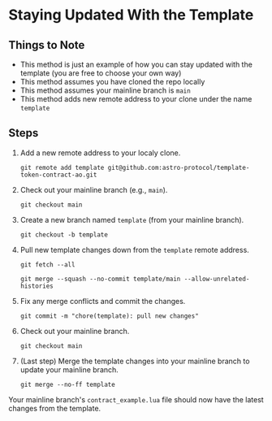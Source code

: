 # Staying Updated With the Template

## Things to Note

- This method is just an example of how you can stay updated with the template (you are free to choose your own way)
- This method assumes you have cloned the repo locally
- This method assumes your mainline branch is `main`
- This method adds new remote address to your clone under the name `template`

## Steps

1. Add a new remote address to your localy clone.

    ```
    git remote add template git@github.com:astro-protocol/template-token-contract-ao.git
    ```

1. Check out your mainline branch (e.g., `main`).

    ```
    git checkout main
    ```

1. Create a new branch named `template` (from your mainline branch).

    ```
    git checkout -b template
    ```

1. Pull new template changes down from the `template` remote address.

    ```
    git fetch --all

    git merge --squash --no-commit template/main --allow-unrelated-histories
    ```

1. Fix any merge conflicts and commit the changes.

    ```
    git commit -m "chore(template): pull new changes"
    ```

1. Check out your mainline branch.

    ```
    git checkout main
    ```

1. (Last step) Merge the template changes into your mainline branch to update your mainline branch.

    ```
    git merge --no-ff template
    ```

Your mainline branch's `contract_example.lua` file should now have the latest changes from the template.
